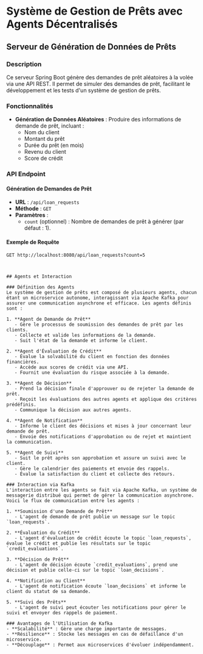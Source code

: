 # Système de Gestion de Prêts avec Agents Décentralisés

## Serveur de Génération de Données de Prêts

### Description
Ce serveur Spring Boot génère des demandes de prêt aléatoires à la volée via une API REST. Il permet de simuler des demandes de prêt, facilitant le développement et les tests d'un système de gestion de prêts.

### Fonctionnalités
- **Génération de Données Aléatoires** : Produire des informations de demande de prêt, incluant :
  - Nom du client
  - Montant du prêt
  - Durée du prêt (en mois)
  - Revenu du client
  - Score de crédit

### API Endpoint
#### Génération de Demandes de Prêt
- **URL** : `/api/loan_requests`
- **Méthode** : `GET`
- **Paramètres** :
  - `count` (optionnel) : Nombre de demandes de prêt à générer (par défaut : 1).

#### Exemple de Requête
```http
GET http://localhost:8080/api/loan_requests?count=5



## Agents et Interaction

### Définition des Agents
Le système de gestion de prêts est composé de plusieurs agents, chacun étant un microservice autonome, interagissant via Apache Kafka pour assurer une communication asynchrone et efficace. Les agents définis sont :

1. **Agent de Demande de Prêt**  
   - Gère le processus de soumission des demandes de prêt par les clients.
   - Collecte et valide les informations de la demande.
   - Suit l'état de la demande et informe le client.

2. **Agent d'Évaluation de Crédit**  
   - Évalue la solvabilité du client en fonction des données financières.
   - Accède aux scores de crédit via une API.
   - Fournit une évaluation du risque associée à la demande.

3. **Agent de Décision**  
   - Prend la décision finale d'approuver ou de rejeter la demande de prêt.
   - Reçoit les évaluations des autres agents et applique des critères prédéfinis.
   - Communique la décision aux autres agents.

4. **Agent de Notification**  
   - Informe le client des décisions et mises à jour concernant leur demande de prêt.
   - Envoie des notifications d'approbation ou de rejet et maintient la communication.

5. **Agent de Suivi**  
   - Suit le prêt après son approbation et assure un suivi avec le client.
   - Gère le calendrier des paiements et envoie des rappels.
   - Évalue la satisfaction du client et collecte des retours.

### Interaction via Kafka
L'interaction entre les agents se fait via Apache Kafka, un système de messagerie distribué qui permet de gérer la communication asynchrone. Voici le flux de communication entre les agents :

1. **Soumission d'une Demande de Prêt**  
   - L'agent de demande de prêt publie un message sur le topic `loan_requests`.

2. **Évaluation du Crédit**  
   - L'agent d'évaluation de crédit écoute le topic `loan_requests`, évalue le crédit et publie les résultats sur le topic `credit_evaluations`.

3. **Décision de Prêt**  
   - L'agent de décision écoute `credit_evaluations`, prend une décision et publie celle-ci sur le topic `loan_decisions`.

4. **Notification au Client**  
   - L'agent de notification écoute `loan_decisions` et informe le client du statut de sa demande.

5. **Suivi des Prêts**  
   - L'agent de suivi peut écouter les notifications pour gérer le suivi et envoyer des rappels de paiement.

### Avantages de l'Utilisation de Kafka
- **Scalabilité** : Gère une charge importante de messages.
- **Résilience** : Stocke les messages en cas de défaillance d'un microservice.
- **Découplage** : Permet aux microservices d'évoluer indépendamment.
